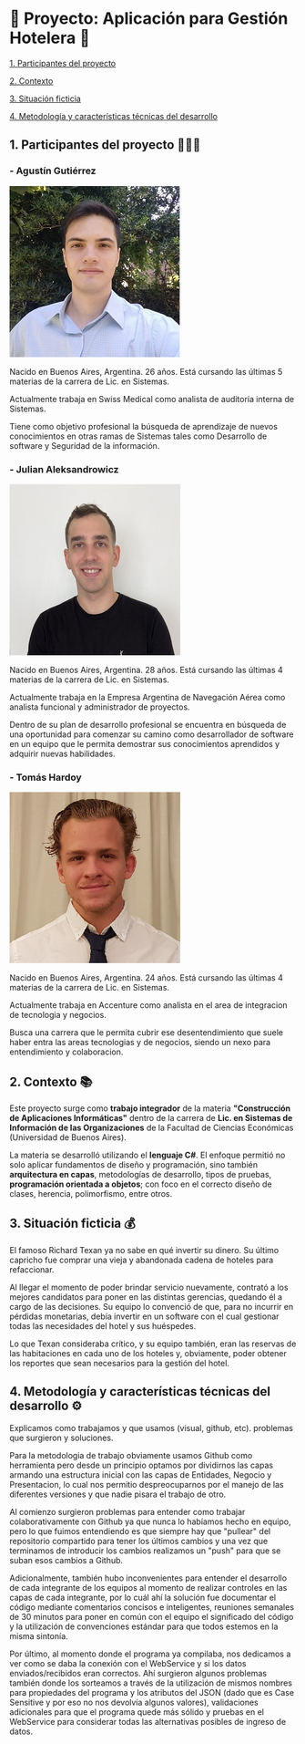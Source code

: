 # 🏨 Proyecto: Aplicación para Gestión Hotelera 🏨

[1. Participantes del proyecto](https://github.com/gutipy/CAI-TP_GRUPAL-Hotel#1-participantes-del-proyecto-)

[2. Contexto](https://github.com/gutipy/CAI-TP_GRUPAL-Hotel#2-contexto-)

[3. Situación ficticia](https://github.com/gutipy/CAI-TP_GRUPAL-Hotel#3-situación-ficticia-)

[4. Metodología y características técnicas del desarrollo](https://github.com/gutipy/CAI-TP_GRUPAL-Hotel#4-metodolog%C3%ADa-y-caracter%C3%ADsticas-técnicas-del-desarrollo-%EF%B8%8F)

## 1. Participantes del proyecto 👨🏻‍💻

### - Agustín Gutiérrez

![Foto de perfil de Agustín Gutiérrez](https://github.com/ju-aleksandrowicz/Aplicacion_Gestion_Hotelera/blob/main/Imagenes/perfil_agustin.jpg)

Nacido en Buenos Aires, Argentina. 26 años. Está cursando las últimas 5 materias de la carrera de Lic. en Sistemas.

Actualmente trabaja en Swiss Medical como analista de auditoría interna de Sistemas.

Tiene como objetivo profesional la búsqueda de aprendizaje de nuevos conocimientos en otras ramas de Sistemas tales como Desarrollo de software y Seguridad de la información.

### - Julian Aleksandrowicz

![Foto de perfil de Julián Aleksandrowicz](https://github.com/ju-aleksandrowicz/Aplicacion_Gestion_Hotelera/blob/main/Imagenes/perfil_julian.jpeg)

Nacido en Buenos Aires, Argentina. 28 años. Está cursando las últimas 4 materias de la carrera de Lic. en Sistemas.

Actualmente trabaja en la Empresa Argentina de Navegación Aérea como analista funcional y administrador de proyectos.

Dentro de su plan de desarrollo profesional se encuentra en búsqueda de una oportunidad para comenzar su camino como desarrollador de software en un equipo que le permita demostrar sus conocimientos aprendidos y adquirir nuevas habilidades.

### - Tomás Hardoy

![Foto de perfil de Tomás Hardoy](https://github.com/ju-aleksandrowicz/Aplicacion_Gestion_Hotelera/blob/main/Imagenes/tomas_hardoy1.png)

Nacido en Buenos Aires, Argentina. 24 años. Está cursando las últimas 4 materias de la carrera de Lic. en Sistemas.

Actualmente trabaja en Accenture como analista en el area de integracion de tecnologia y negocios.

Busca una carrera que le permita cubrir ese desentendimiento que suele haber entra las areas tecnologias y de negocios, siendo un nexo para entendimiento y colaboracion.

## 2. Contexto 📚

Este proyecto surge como **trabajo integrador** de la materia **"Construcción de Aplicaciones Informáticas"** dentro de la carrera de **Lic. en Sistemas de Información de las Organizaciones** de la Facultad de Ciencias Económicas (Universidad de Buenos Aires).

La materia se desarrolló utilizando el **lenguaje C#**. El enfoque permitió no solo aplicar fundamentos de diseño y programación, sino también **arquitectura en capas**, metodologías de desarrollo, tipos de pruebas, **programación orientada a objetos**; con foco en el correcto diseño de clases, herencia, polimorfismo, entre otros.

## 3. Situación ficticia 💰

El famoso Richard Texan ya no sabe en qué invertir su dinero. Su último capricho fue comprar una vieja y abandonada cadena de hoteles para refaccionar.


Al llegar el momento de poder brindar servicio nuevamente, contrató a los mejores candidatos para poner en las distintas gerencias, quedando él a cargo de las decisiones. Su equipo lo convenció de que, para no incurrir en pérdidas monetarias, debía invertir en un software con el cual gestionar todas las necesidades del hotel y sus huéspedes.


Lo que Texan consideraba crítico, y su equipo también, eran las reservas de las habitaciones en cada uno de los hoteles y, obviamente, poder obtener los reportes que sean necesarios para la gestión del hotel.

## 4. Metodología y características técnicas del desarrollo ⚙️

Explicamos como trabajamos y que usamos (visual, github, etc). problemas que surgieron y soluciones.

Para la metodologia de trabajo obviamente usamos Github como herramienta pero desde un principio optamos por dividirnos las capas armando una estructura inicial con las capas de Entidades, Negocio y Presentacion, lo cual nos permitio despreocuparnos por el manejo de las diferentes versiones y que nadie pisara el trabajo de otro.

Al comienzo surgieron problemas para entender como trabajar colaborativamente con Github ya que nunca lo habíamos hecho en equipo, pero lo que fuimos entendiendo es que siempre hay que "pullear" del repositorio compartido para tener los últimos cambios y una vez que terminamos de introducir los cambios realizamos un "push" para que se suban esos cambios a Github.

Adicionalmente, también hubo inconvenientes para entender el desarrollo de cada integrante de los equipos al momento de realizar controles en las capas de cada integrante, por lo cuál ahí la solución fue documentar el código mediante comentarios concisos e inteligentes, reuniones semanales de 30 minutos para poner en común con el equipo el significado del código y la utilización de convenciones estándar para que todos estemos en la misma sintonía.

Por último, al momento donde el programa ya compilaba, nos dedicamos a ver como se daba la conexión con el WebService y si los datos enviados/recibidos eran correctos. Ahí surgieron algunos problemas también donde los sorteamos a través de la utilización de mismos nombres para propiedades del programa y los atributos del JSON (dado que es Case Sensitive y por eso no nos devolvía algunos valores), validaciones adicionales para que el programa quede más sólido y pruebas en el WebService para considerar todas las alternativas posibles de ingreso de datos.
